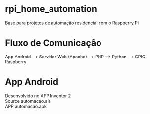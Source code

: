 # rpi_home_automation
Base para projetos de automação residencial com o Raspberry Pi
# Fluxo de Comunicação
App Android --> Servidor Web (Apache) --> PHP --> Python --> GPIO Raspberry
# App Android
Desenvolvido no APP Inventor 2 </br>
Source automacao.aia </br>
APP automacao.apk</br>
